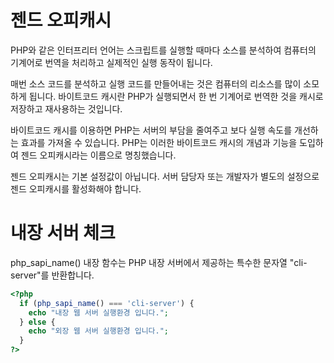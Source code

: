 # 젠드 오피캐시
PHP와 같은 인터프리터 언어는 스크립트를 실행할 때마다 소스를 분석하여 컴퓨터의 기계어로 번역을 처리하고 실제적인 실행 동작이 됩니다.

매번 소스 코드를 분석하고 실행 코드를 만들어내는 것은 컴퓨터의 리소스를 많이 소모하게 됩니다.
바이트코드 캐시란 PHP가 실행되면서 한 번 기계어로 번역한 것을 캐시로 저장하고 재사용하는 것입니다.

바이트코드 캐시를 이용하면 PHP는 서버의 부담을 줄여주고 보다 실행 속도를 개선하는 효과를 가져올 수 있습니다.
PHP는 이러한 바이트코드 캐시의 개념과 기능을 도입하여 젠드 오피캐시라는 이름으로 명칭했습니다.

젠드 오피캐시는 기본 설정값이 아닙니다.
서버 담당자 또는 개발자가 별도의 설정으로 젠드 오피캐시를 활성화해야 합니다.

# 내장 서버 체크
php_sapi_name() 내장 함수는 PHP 내장 서버에서 제공하는 특수한 문자열 "cli-server"를 반환합니다.

```php
<?php
  if (php_sapi_name() === 'cli-server') {
    echo "내장 웹 서버 실행환경 입니다.";
  } else {
    echo "외장 웹 서버 실행환경 입니다.";
  }
?>
```
